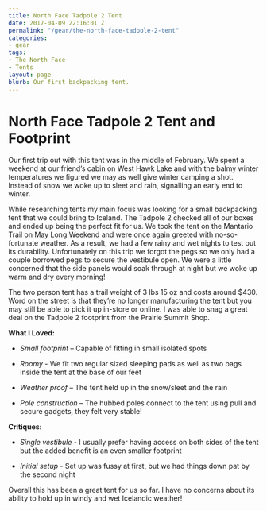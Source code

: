 ```yaml
---
title: North Face Tadpole 2 Tent
date: 2017-04-09 22:16:01 Z
permalink: "/gear/the-north-face-tadpole-2-tent"
categories:
- gear
tags:
- The North Face
- Tents
layout: page
blurb: Our first backpacking tent.
---
```


# North Face Tadpole 2 Tent and Footprint

Our first trip out with this tent was in the middle of February. We spent a weekend at our friend’s cabin on West Hawk Lake and with the balmy winter temperatures we figured we may as well give winter camping a shot. Instead of snow we woke up to sleet and rain, signalling an early end to winter.

While researching tents my main focus was looking for a small backpacking tent that we could bring to Iceland. The Tadpole 2 checked all of our boxes and ended up being the perfect fit for us. We took the tent on the Mantario Trail on May Long Weekend and were once again greeted with no-so-fortunate weather. As a result, we had a few rainy and wet nights to test out its durability. Unfortunately on this trip we forgot the pegs so we only had a couple borrowed pegs to secure the vestibule open. We were a little concerned that the side panels would soak through at night but we woke up warm and dry every morning!

The two person tent has a trail weight of 3 lbs 15 oz and costs around $430. Word on the street is that they’re no longer manufacturing the tent but you may still be able to pick it up in-store or online. I was able to snag a great deal on the Tadpole 2 footprint from the Prairie Summit Shop.

**What I Loved:**
*	*Small footprint* – Capable of fitting in small isolated spots

*	*Roomy* - We fit two regular sized sleeping pads as well as two bags inside the tent at the base of our feet

*	*Weather proof* – The tent held up in the snow/sleet and the rain

*	*Pole construction* – The hubbed poles connect to the tent using pull and secure gadgets, they felt very stable! 	

**Critiques:**
*	*Single vestibule* - I usually prefer having access on both sides of the tent but the added benefit is an even smaller footprint

*	*Initial setup* - Set up was fussy at first, but we had things down pat by the second night


Overall this has been a great tent for us so far. I have no concerns about its ability to hold up in windy and wet Icelandic weather!

